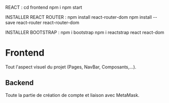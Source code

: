 REACT :
cd frontend
npm i
npm start

INSTALLER REACT ROUTER :
npm install react-router-dom
npm install --save react-router react-router-dom

INSTALLER BOOTSTRAP :
npm i bootstrap
npm i reactstrap react react-dom

# Frontend
Tout l'aspect visuel du projet (Pages, NavBar, Composants,...).

## Backend
Toute la partie de création de compte et liaison avec MetaMask.
